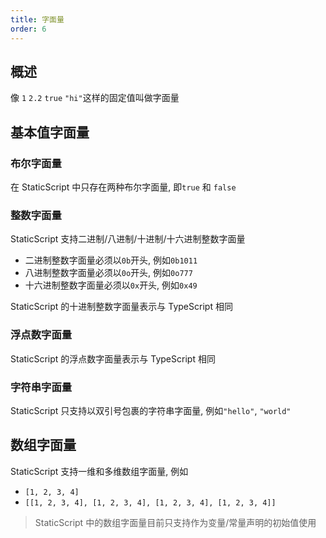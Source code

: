 ```yaml
---
title: 字面量
order: 6
---
```


## 概述

像 `1` `2.2` `true` `"hi"`这样的固定值叫做字面量

## 基本值字面量

### 布尔字面量

在 StaticScript 中只存在两种布尔字面量, 即`true` 和 `false`

### 整数字面量

StaticScript 支持二进制/八进制/十进制/十六进制整数字面量

- 二进制整数字面量必须以`0b`开头, 例如`0b1011`
- 八进制整数字面量必须以`0o`开头, 例如`0o777`
- 十六进制整数字面量必须以`0x`开头, 例如`0x49`

StaticScript 的十进制整数字面量表示与 TypeScript 相同

### 浮点数字面量

StaticScript 的浮点数字面量表示与 TypeScript 相同

### 字符串字面量

StaticScript 只支持以双引号包裹的字符串字面量, 例如`"hello"`, `"world"`

## 数组字面量

StaticScript 支持一维和多维数组字面量, 例如

- `[1, 2, 3, 4]`
- `[[1, 2, 3, 4], [1, 2, 3, 4], [1, 2, 3, 4], [1, 2, 3, 4]]`

> StaticScript 中的数组字面量目前只支持作为变量/常量声明的初始值使用

